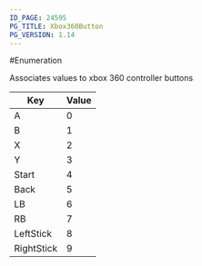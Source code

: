 ```yaml
---
ID_PAGE: 24595
PG_TITLE: Xbox360Button
PG_VERSION: 1.14
---
```

#Enumeration

Associates values to xbox 360 controller buttons


Key | Value
---|---
A | 0
B | 1
X | 2
Y | 3
Start | 4
Back | 5
LB | 6
RB | 7
LeftStick | 8
RightStick | 9

